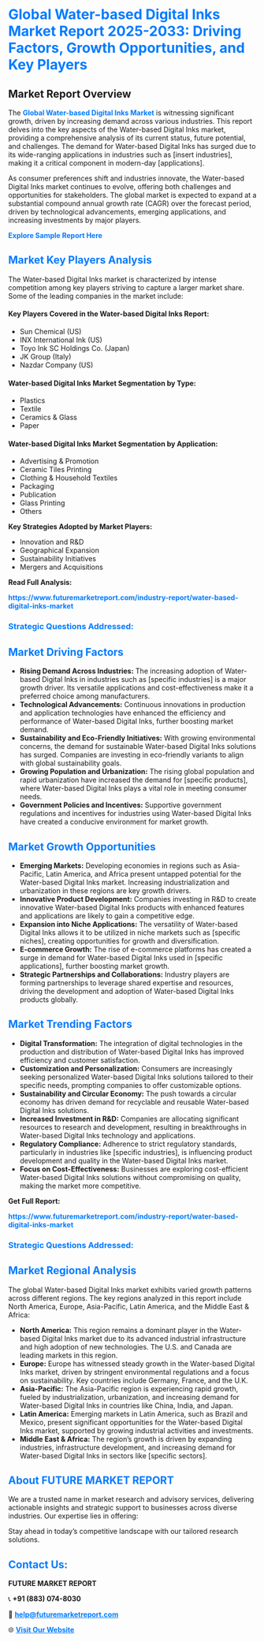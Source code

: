 <h1 style="color: #007BFF;">Global Water-based Digital Inks Market Report 2025-2033: Driving Factors, Growth Opportunities, and Key Players</h1>

<section id="overview">
<h2>Market Report Overview</h2>
<p>The <a href="https://www.futuremarketreport.com/industry-report/water-based-digital-inks-market" style="color: #007BFF; text-decoration: none;"><strong>Global Water-based Digital Inks Market</strong></a> is witnessing significant growth, driven by increasing demand across various industries. This report delves into the key aspects of the Water-based Digital Inks market, providing a comprehensive analysis of its current status, future potential, and challenges. The demand for Water-based Digital Inks has surged due to its wide-ranging applications in industries such as [insert industries], making it a critical component in modern-day [applications].</p>
<p>As consumer preferences shift and industries innovate, the Water-based Digital Inks market continues to evolve, offering both challenges and opportunities for stakeholders. The global market is expected to expand at a substantial compound annual growth rate (CAGR) over the forecast period, driven by technological advancements, emerging applications, and increasing investments by major players.</p>
</section>

<section id="overview">
<p><a href="https://www.futuremarketreport.com/request-sample/reportId=54070" style="color: #007BFF; text-decoration: none;"><strong>Explore Sample Report Here</strong></a></p>
</section>

<section id="key-players">
<h2 style="color: #007BFF;">Market Key Players Analysis</h2>
<p>The Water-based Digital Inks market is characterized by intense competition among key players striving to capture a larger market share. Some of the leading companies in the market include:</p>
<h4>Key Players Covered in the Water-based Digital Inks Report:</h4>
<ul><li>Sun Chemical (US)</li><li>INX International Ink (US)</li><li>Toyo Ink SC Holdings Co. (Japan)</li><li>JK Group (Italy)</li><li>Nazdar Company (US)</li></ul>
<h4>Water-based Digital Inks Market Segmentation by Type:</h4>
<ul><li>Plastics</li><li>Textile</li><li>Ceramics &amp; Glass</li><li>Paper</li></ul>

<h4>Water-based Digital Inks Market Segmentation by Application:</h4>
<ul><li>Advertising &amp; Promotion</li><li>Ceramic Tiles Printing</li><li>Clothing &amp; Household Textiles</li><li>Packaging</li><li>Publication</li><li>Glass Printing</li><li>Others</li></ul>
<p><strong>Key Strategies Adopted by Market Players:</strong></p>
<ul>
<li>Innovation and R&D</li>
<li>Geographical Expansion</li>
<li>Sustainability Initiatives</li>
<li>Mergers and Acquisitions</li>
</ul>
</section>

<section>
<p><strong>Read Full Analysis: </strong></p><a href="https://www.futuremarketreport.com/industry-report/water-based-digital-inks-market" style="color: #007BFF; text-decoration: none;"><strong>https://www.futuremarketreport.com/industry-report/water-based-digital-inks-market</strong></a>
<h3 style="color: #007BFF;">Strategic Questions Addressed:</h3>
</section>

<section id="driving-factors">
<h2 style="color: #007BFF;">Market Driving Factors</h2>
<ul>
<li><strong>Rising Demand Across Industries:</strong> The increasing adoption of Water-based Digital Inks in industries such as [specific industries] is a major growth driver. Its versatile applications and cost-effectiveness make it a preferred choice among manufacturers.</li>
<li><strong>Technological Advancements:</strong> Continuous innovations in production and application technologies have enhanced the efficiency and performance of Water-based Digital Inks, further boosting market demand.</li>
<li><strong>Sustainability and Eco-Friendly Initiatives:</strong> With growing environmental concerns, the demand for sustainable Water-based Digital Inks solutions has surged. Companies are investing in eco-friendly variants to align with global sustainability goals.</li>
<li><strong>Growing Population and Urbanization:</strong> The rising global population and rapid urbanization have increased the demand for [specific products], where Water-based Digital Inks plays a vital role in meeting consumer needs.</li>
<li><strong>Government Policies and Incentives:</strong> Supportive government regulations and incentives for industries using Water-based Digital Inks have created a conducive environment for market growth.</li>
</ul>
</section>

<section id="growth-opportunities">
<h2 style="color: #007BFF;">Market Growth Opportunities</h2>
<ul>
<li><strong>Emerging Markets:</strong> Developing economies in regions such as Asia-Pacific, Latin America, and Africa present untapped potential for the Water-based Digital Inks market. Increasing industrialization and urbanization in these regions are key growth drivers.</li>
<li><strong>Innovative Product Development:</strong> Companies investing in R&D to create innovative Water-based Digital Inks products with enhanced features and applications are likely to gain a competitive edge.</li>
<li><strong>Expansion into Niche Applications:</strong> The versatility of Water-based Digital Inks allows it to be utilized in niche markets such as [specific niches], creating opportunities for growth and diversification.</li>
<li><strong>E-commerce Growth:</strong> The rise of e-commerce platforms has created a surge in demand for Water-based Digital Inks used in [specific applications], further boosting market growth.</li>
<li><strong>Strategic Partnerships and Collaborations:</strong> Industry players are forming partnerships to leverage shared expertise and resources, driving the development and adoption of Water-based Digital Inks products globally.</li>
</ul>
</section>

<section id="trending-factors">
<h2 style="color: #007BFF;">Market Trending Factors</h2>
<ul>
<li><strong>Digital Transformation:</strong> The integration of digital technologies in the production and distribution of Water-based Digital Inks has improved efficiency and customer satisfaction.</li>
<li><strong>Customization and Personalization:</strong> Consumers are increasingly seeking personalized Water-based Digital Inks solutions tailored to their specific needs, prompting companies to offer customizable options.</li>
<li><strong>Sustainability and Circular Economy:</strong> The push towards a circular economy has driven demand for recyclable and reusable Water-based Digital Inks solutions.</li>
<li><strong>Increased Investment in R&D:</strong> Companies are allocating significant resources to research and development, resulting in breakthroughs in Water-based Digital Inks technology and applications.</li>
<li><strong>Regulatory Compliance:</strong> Adherence to strict regulatory standards, particularly in industries like [specific industries], is influencing product development and quality in the Water-based Digital Inks market.</li>
<li><strong>Focus on Cost-Effectiveness:</strong> Businesses are exploring cost-efficient Water-based Digital Inks solutions without compromising on quality, making the market more competitive.</li>
</ul>
</section>

<section>
<p><strong>Get Full Report: </strong></p><a href="https://www.futuremarketreport.com/industry-report/water-based-digital-inks-market" style="color: #007BFF; text-decoration: none;"><strong>https://www.futuremarketreport.com/industry-report/water-based-digital-inks-market</strong></a>
<h3 style="color: #007BFF;">Strategic Questions Addressed:</h3>
</section>


<section id="regional-analysis">
<h2 style="color: #007BFF;">Market Regional Analysis</h2>
<p>The global Water-based Digital Inks market exhibits varied growth patterns across different regions. The key regions analyzed in this report include North America, Europe, Asia-Pacific, Latin America, and the Middle East & Africa:</p>
<ul>
<li><strong>North America:</strong> This region remains a dominant player in the Water-based Digital Inks market due to its advanced industrial infrastructure and high adoption of new technologies. The U.S. and Canada are leading markets in this region.</li>
<li><strong>Europe:</strong> Europe has witnessed steady growth in the Water-based Digital Inks market, driven by stringent environmental regulations and a focus on sustainability. Key countries include Germany, France, and the U.K.</li>
<li><strong>Asia-Pacific:</strong> The Asia-Pacific region is experiencing rapid growth, fueled by industrialization, urbanization, and increasing demand for Water-based Digital Inks in countries like China, India, and Japan.</li>
<li><strong>Latin America:</strong> Emerging markets in Latin America, such as Brazil and Mexico, present significant opportunities for the Water-based Digital Inks market, supported by growing industrial activities and investments.</li>
<li><strong>Middle East & Africa:</strong> The region’s growth is driven by expanding industries, infrastructure development, and increasing demand for Water-based Digital Inks in sectors like [specific sectors].</li>
</ul>
</section>

<footer>
<h2 style="color: #007BFF;">About FUTURE MARKET REPORT</h2>
<p>We are a trusted name in market research and advisory services, delivering actionable insights and strategic support to businesses across diverse industries. Our expertise lies in offering:</p>

<p>Stay ahead in today’s competitive landscape with our tailored research solutions.</p>

<h2 style="color: #007BFF;">Contact Us:</h2>
<p><strong>FUTURE MARKET REPORT</strong></p>
<p>📞 <strong>+91 (883) 074-8030</strong></p>
<p>📧 <strong><a href="mailto:help@futuremarketreport.com" style="color: #007BFF;">help@futuremarketreport.com</a></strong></p>
<p>🌐 <strong><a href="https://www.futuremarketreport.com/" style="color: #007BFF;">Visit Our Website</a></strong></p>
</footer>